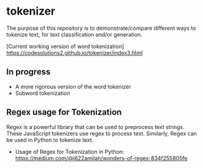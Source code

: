 # tokenizer

The purpose of this repository is to demonstrate/compare different ways to tokenize text, for text classification and/or generation.

[Current working version of word tokenization] https://codesolutions2.github.io/tokenizer/index3.html


## In progress
  - A more rigorous version of the word tokenizer
  - Subword tokenization

## Regex usage for Tokenization
Regex is a powerful library that can be used to preprocess text strings. These JavaScript tokenizers use regex to process text. Similarly, Regex can be used in Python to tokenize text.
- Usage of Regex for Tokenization in Python: https://medium.com/@j622amilah/wonders-of-regex-834f255805fe
